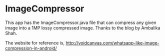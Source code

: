 # ImageCompressor
This app has the ImageCompressor.java file that can compress any given image into a 1MP lossy compressed image.
Thanks to the blog by Ambalika Shah.

The website for reference is,
http://voidcanvas.com/whatsapp-like-image-compression-in-android/

